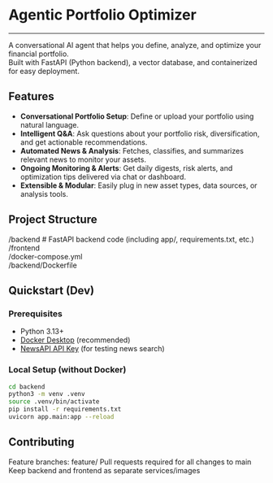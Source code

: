 # Agentic Portfolio Optimizer

--------------

A conversational AI agent that helps you define, analyze, and optimize your financial portfolio.  
Built with FastAPI (Python backend), a vector database, and containerized for easy deployment.

## Features

- **Conversational Portfolio Setup**: Define or upload your portfolio using natural language.
- **Intelligent Q&A**: Ask questions about your portfolio risk, diversification, and get actionable recommendations.
- **Automated News & Analysis**: Fetches, classifies, and summarizes relevant news to monitor your assets.
- **Ongoing Monitoring & Alerts**: Get daily digests, risk alerts, and optimization tips delivered via chat or dashboard.
- **Extensible & Modular**: Easily plug in new asset types, data sources, or analysis tools.

## Project Structure

/backend # FastAPI backend code (including app/, requirements.txt, etc.)  
/frontend  
/docker-compose.yml  
/backend/Dockerfile  

## Quickstart (Dev)

### Prerequisites

- Python 3.13+
- [Docker Desktop](https://www.docker.com/products/docker-desktop/) (recommended)
- [NewsAPI API Key](https://newsapi.org/) (for testing news search)

### Local Setup (without Docker)

```bash
cd backend
python3 -m venv .venv
source .venv/bin/activate
pip install -r requirements.txt
uvicorn app.main:app --reload
```

## Contributing

Feature branches: feature/<feature-name>
Pull requests required for all changes to main
Keep backend and frontend as separate services/images
